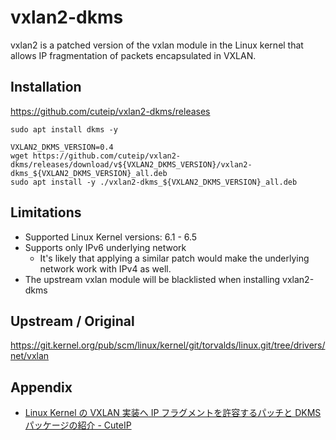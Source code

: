 # vxlan2-dkms

vxlan2 is a patched version of the vxlan module in the Linux kernel that allows IP fragmentation of packets encapsulated in VXLAN.

## Installation

https://github.com/cuteip/vxlan2-dkms/releases

```shell
sudo apt install dkms -y

VXLAN2_DKMS_VERSION=0.4
wget https://github.com/cuteip/vxlan2-dkms/releases/download/v${VXLAN2_DKMS_VERSION}/vxlan2-dkms_${VXLAN2_DKMS_VERSION}_all.deb
sudo apt install -y ./vxlan2-dkms_${VXLAN2_DKMS_VERSION}_all.deb
```

## Limitations

- Supported Linux Kernel versions: 6.1 - 6.5
- Supports only IPv6 underlying network
  - It's likely that applying a similar patch would make the underlying network work with IPv4 as well.
- The upstream vxlan module will be blacklisted when installing vxlan2-dkms

## Upstream / Original

https://git.kernel.org/pub/scm/linux/kernel/git/torvalds/linux.git/tree/drivers/net/vxlan

## Appendix

- [Linux Kernel の VXLAN 実装へ IP フラグメントを許容するパッチと DKMS パッケージの紹介 - CuteIP](https://www.cuteip.net/posts/2024/04/09/cuteip-updates-5-vxlan2-dkms/)

